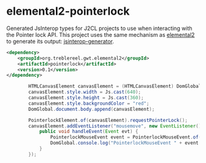# elemental2-pointerlock

Generated JsInterop types for J2CL projects to use when interacting with the Pointer lock API. This project
uses the same mechanism as [elemental2](https://github.com/google/elemental2/) to generate its output: 
[jsinterop-generator](https://github.com/google/jsinterop-generator/). 

```xml
<dependency>
    <groupId>org.treblereel.gwt.elemental2</groupId>
    <artifactId>pointerlock</artifactId>
    <version>0.1</version>
</dependency>
```

```java
        HTMLCanvasElement canvasElement = (HTMLCanvasElement) DomGlobal.document.createElement("canvas");
        canvasElement.style.width = Js.cast(640);
        canvasElement.style.height = Js.cast(360);
        canvasElement.style.backgroundColor = "red";
        DomGlobal.document.body.append(canvasElement);

        PointerlockElement.of(canvasElement).requestPointerLock();
        canvasElement.addEventListener("mousemove", new EventListener() {
            public void handleEvent(Event evt) {
                PointerlockMouseEvent event = PointerlockMouseEvent.of(Js.<MouseEvent>uncheckedCast(evt));
                DomGlobal.console.log("PointerlockMouseEvent " + event.movementX + " " + event.movementY);
            }
        });
```